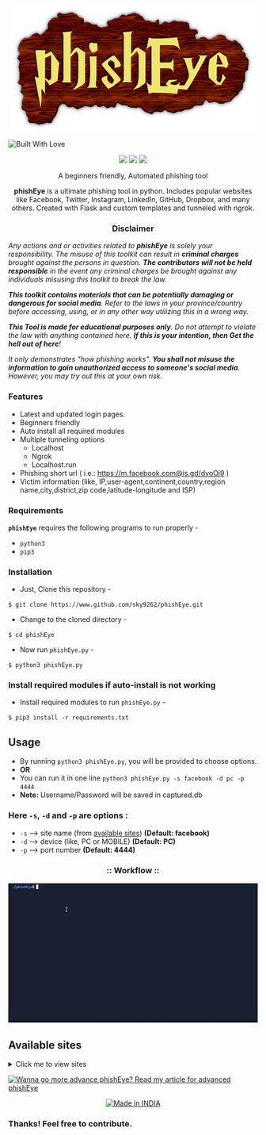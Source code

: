<!-- phishEye -->

<p align="center">
  <img src="./img/logo.png">
</p>

<img title="Built With Love" src="https://forthebadge.com/images/badges/built-with-love.svg"></p>

<p align="center">
  <img src="https://img.shields.io/badge/Author-sky9262-cyan?style=flat-square">
  <img src="https://img.shields.io/badge/Open%20Source-Yes-cyan?style=flat-square">
  <img src="https://img.shields.io/badge/Written%20In-Python3-cyan?style=flat-square">
</p>

<p align="center">A beginners friendly, Automated phishing tool</p>

<p align="center"><strong>phishEye</strong> is a ultimate phishing tool in python. Includes popular websites like Facebook, Twitter, Instagram, LinkedIn, GitHub, Dropbox, and many others. Created with Flask and custom templates and tunneled with ngrok.</p>

<h3><p align="center">Disclaimer</p></h3>

<i>Any actions and or activities related to <b>phishEye</b> is solely your responsibility. The misuse of this toolkit can result in <b>criminal charges</b> brought against the persons in question. <b>The contributors will not be held responsible</b> in the event any criminal charges be brought against any individuals misusing this toolkit to break the law.

<b>This toolkit contains materials that can be potentially damaging or dangerous for social media</b>. Refer to the laws in your province/country before accessing, using, or in any other way utilizing this in a wrong way.

<b>This Tool is made for educational purposes only</b>. Do not attempt to violate the law with anything contained here. <b>If this is your intention, then Get the hell out of here</b>!

It only demonstrates "how phishing works". <b>You shall not misuse the information to gain unauthorized access to someone's social media</b>. However, you may try out this at your own risk.</i>

### Features

- Latest and updated login pages.
- Beginners friendly
- Auto install all required modules
- Multiple tunneling options
  - Localhost
  - Ngrok
  - Localhost.run
- Phishing short url ( i.e.: https://m.facebook.com@is.gd/dyoOj9 )
- Victim information (like, IP,user-agent,continent,country,region name,city,district,zip code,latitude-longitude and ISP)

### Requirements

**`phishEye`** requires the following programs to run properly - 
- `python3`
- `pip3`

### Installation

- Just, Clone this repository -
```
$ git clone https://www.github.com/sky9262/phishEye.git
```

- Change to the cloned directory -
```
$ cd phishEye
```

- Now run `phishEye.py` -
```
$ python3 phishEye.py
```

### Install required modules if auto-install is not working
- Install required modules to run `phishEye.py` -
```
$ pip3 install -r requirements.txt
```


## Usage
- By running `python3 phishEye.py`, you will be provided to choose options.
- **OR**
- You can run it in one line `python3 phishEye.py -s facebook -d pc -p 4444`
- **Note:** Username/Password will be saved in captured.db

### Here `-s`, `-d` and `-p` are options :
- `-s` --> site name (from <a href="https://github.com/sky9262/phishEye#:~:text=%3A%3A%20Workflow%20%3A%3A-,Available%20sites,-Click%20me%20to">available sites</a>) **(Default: facebook)**
- `-d` --> device (like, PC or MOBILE) **(Default: PC)**
- `-p` --> port number **(Default: 4444)**

<h3 align="center">
:: Workflow ::
</h3>
<p align="center">
<img src="./img/Preview_v1.3.gif" alt="test gif"/>
</p>

## Available sites
<details>
<summary>Click me to view sites</summary><blockquote>
<details>
<summary>PC</summary>
<ol>

[1] Amazon
  
[2] DeviantArt
  
[3] Dropbox
  
[4] eBay
  
[5] Facebook
  
[6] Github
  
[7] GitLab
  
[8] Google
  
[9] Instagram
  
[10] LinkedIn
  
[11] Messenger
  
[12] PayPal
  
[13] Twitter
  
</ol>
</details>  
<details>
<summary>MOBILE</summary>
<ol>
  
[1] Amazon
  
[2] DeviantArt
  
[3] Dropbox
  
[4] eBay
  
[5] Facebook
  
[6] Github
  
[7] GitLab
  
[8] Google
  
[9] Instagram
  
[10] LinkedIn
  
[11] PayPal
  
[12] Twitter 

</ol>
</details>
</details>

<a href="https://sky9262.tistory.com/entry/phishEye-An-ultimate-phishing-tool#:~:text=Wanna%20go%20more%20advanced%3F"><img title="Wanna go more advance phishEye? Read my article for advanced phishEye" src="https://readme-typing-svg.herokuapp.com/?color=%23C02218&size=22&center=true&vCenter=true&width=450&height=100&lines=Wanna+go+more+advance+phishEye%3F;Read+my+article+on+advanced+phishEye.">
<p align=center>
  <a href="https://github.com/sky9262"><img title="Made in INDIA" src="https://img.shields.io/badge/MADE%20IN-INDIA-SCRIPT?colorA=%23ff8100&colorB=%23017e40&colorC=%23ff0000&style=for-the-badge"></a>
</p>
  
### Thanks! Feel free to contribute.

